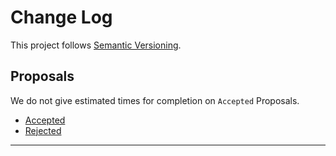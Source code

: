 # Change Log

This project follows [Semantic Versioning](CONTRIBUTING.md).

## Proposals

We do not give estimated times for completion on `Accepted` Proposals.

- [Accepted](https://github.com/:vendor_name/:package_name/labels/Accepted)
- [Rejected](https://github.com/:vendor_name/:package_name/labels/Rejected)

---

